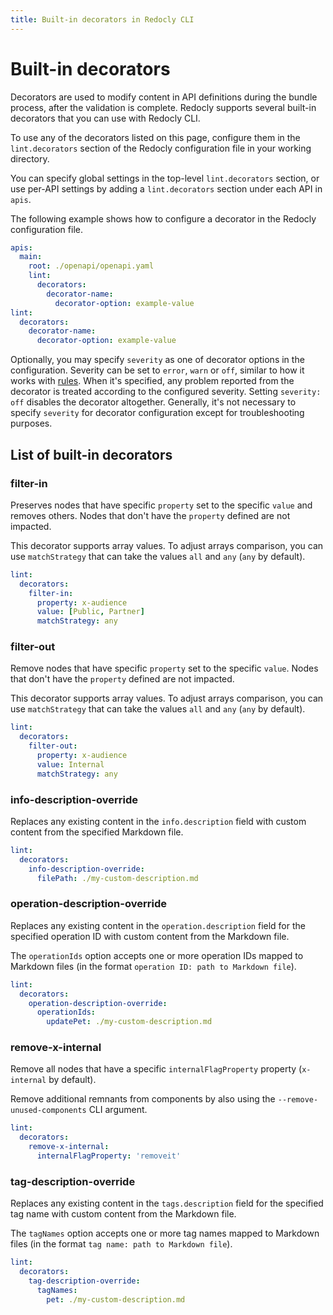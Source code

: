 ```yaml
---
title: Built-in decorators in Redocly CLI
---
```


# Built-in decorators

Decorators are used to modify content in API definitions during the bundle process, after the validation is complete. Redocly supports several built-in decorators that you can use with Redocly CLI.

To use any of the decorators listed on this page, configure them in the `lint.decorators` section of the Redocly configuration file in your working directory.

You can specify global settings in the top-level `lint.decorators` section, or use per-API settings by adding a `lint.decorators` section under each API in `apis`.

The following example shows how to configure a decorator in the Redocly configuration file.

```yaml
apis:
  main:
    root: ./openapi/openapi.yaml
    lint:
      decorators:
        decorator-name:
          decorator-option: example-value
lint:
  decorators:
    decorator-name:
      decorator-option: example-value
```

Optionally, you may specify `severity` as one of decorator options in the configuration. Severity can be set to `error`, `warn` or `off`, similar to how it works with [rules](../rules.md). When it's specified, any problem reported from the decorator is treated according to the configured severity. Setting `severity: off` disables the decorator altogether. Generally, it's not necessary to specify `severity` for decorator configuration except for troubleshooting purposes.


## List of built-in decorators

### filter-in

Preserves nodes that have specific `property` set to the specific `value` and removes others. Nodes that don't have the `property` defined are not impacted.

This decorator supports array values. To adjust arrays comparison, you can use `matchStrategy` that can take the values `all` and `any` (`any` by default).

```yaml
lint:
  decorators:
    filter-in:
      property: x-audience
      value: [Public, Partner]
      matchStrategy: any
```

### filter-out

Remove nodes that have specific `property` set to the specific `value`. Nodes that don't have the `property` defined are not impacted.

This decorator supports array values. To adjust arrays comparison, you can use `matchStrategy` that can take the values `all` and `any` (`any` by default).

```yaml
lint:
  decorators:
    filter-out:
      property: x-audience
      value: Internal
      matchStrategy: any
```

### info-description-override

Replaces any existing content in the `info.description` field with custom content from the specified Markdown file.

```yaml
lint:
  decorators:
    info-description-override:
      filePath: ./my-custom-description.md
```


### operation-description-override

Replaces any existing content in the `operation.description` field for the specified operation ID with custom content from the Markdown file.

The `operationIds` option accepts one or more operation IDs mapped to Markdown files (in the format `operation ID: path to Markdown file`).


```yaml
lint:
  decorators:
    operation-description-override:
      operationIds:
        updatePet: ./my-custom-description.md
```

### remove-x-internal

Remove all nodes that have a specific `internalFlagProperty` property (`x-internal` by default).

Remove additional remnants from components by also using the `--remove-unused-components` CLI argument.

```yaml
lint:
  decorators:
    remove-x-internal:
      internalFlagProperty: 'removeit'
```


### tag-description-override

Replaces any existing content in the `tags.description` field for the specified tag name with custom content from the Markdown file.

The `tagNames` option accepts one or more tag names mapped to Markdown files (in the format `tag name: path to Markdown file`).

```yaml
lint:
  decorators:
    tag-description-override:
      tagNames:
        pet: ./my-custom-description.md
```

